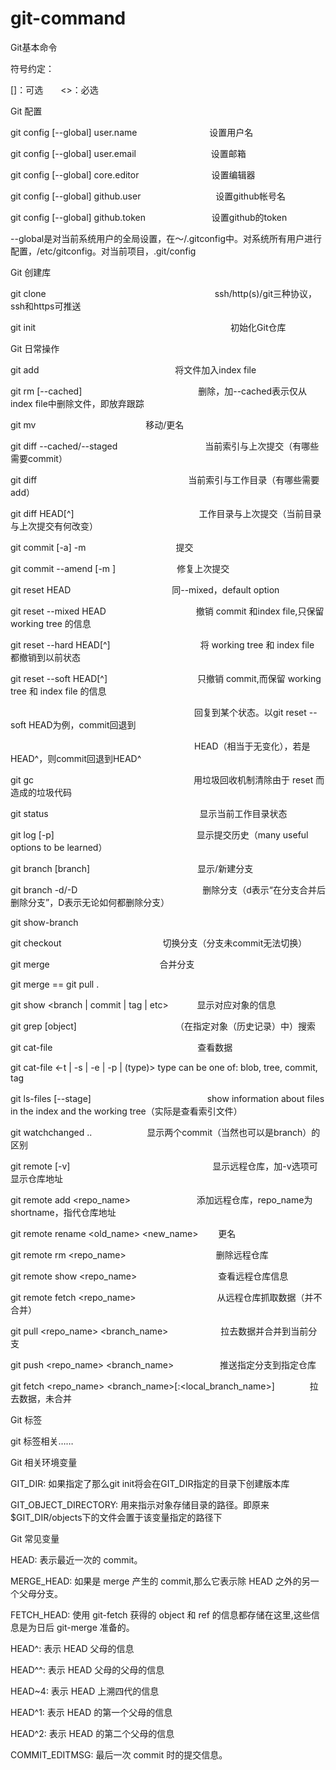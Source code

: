 git-command
===========

Git基本命令


符号约定：

[]：可选　　<>：必选

Git 配置

git config [--global] user.name <name>　　　　　　　　设置用户名

git config [--global] user.email <email>　　　　　　 　　设置邮箱

git config [--global] core.editor <editor>　　　　　　　　设置编辑器

git config [--global] github.user <user>　　　　　　 　　设置github帐号名

git config [--global] github.token <token>　　　　　　　 设置github的token

--global是对当前系统用户的全局设置，在～/.gitconfig中。对系统所有用户进行配置，/etc/gitconfig。对当前项目，.git/config

Git 创建库

git clone <url>　　　　　　　　　　　　　　　　　　　ssh/http(s)/git三种协议，ssh和https可推送

git init　　　　　　　　　　　　　　　　　　　　　　  初始化Git仓库

Git 日常操作

git add <file>　　　　　　　　　　　　　　　  将文件加入index file

git rm [--cached]　　　　　　　　　　　　　   删除，加--cached表示仅从index file中删除文件，即放弃跟踪

git mv <src> <dest>　　　　　　　　　　　　 移动/更名

git diff --cached/--staged　　　　　　　　　　当前索引与上次提交（有哪些需要commit）

git diff　　　　　　　　　　　　　　　　　     当前索引与工作目录（有哪些需要add）

git diff HEAD[^]　　　　　　　　　　　　　　 工作目录与上次提交（当前目录与上次提交有何改变）

git commit [-a] -m <msg>　　　　　　　　　　提交

git commit --amend [-m <msg>]　　　　　　　修复上次提交

git reset HEAD <file>　　　　　　　　　　　  同--mixed，default option

git reset --mixed HEAD　　　　　　　　　　  撤销 commit 和index file,只保留 working tree 的信息

git reset --hard HEAD[^]　　　　　　　　　　 将 working tree 和 index file 都撤销到以前状态

git reset --soft HEAD[^]　　　　　　　　　　  只撤销 commit,而保留 working tree 和 index file 的信息

　　　　　　　　　　　　　　　　　　　　　回复到某个状态。以git reset --soft HEAD为例，commit回退到

　　　　　　　　　　　　　　　　　　　　　HEAD（相当于无变化），若是HEAD^，则commit回退到HEAD^

git gc　　　　　　　　　　　　　　　　　　   用垃圾回收机制清除由于 reset 而造成的垃圾代码

git status　　　　　　　　　　　　　　　　　 显示当前工作目录状态

git log [-p]　　　　　　　　　　　　　　　　   显示提交历史（many useful options to be learned）

git branch [branch]　　　　　　　　　　　　   显示/新建分支

git branch -d/-D　　　　　　　　　　　　　　 删除分支（d表示“在分支合并后删除分支”，D表示无论如何都删除分支）

git show-branch

git checkout <branch>　　　　　　　　　　　 切换分支（分支未commit无法切换）

git merge <branch>　　　　　　　　　　　　  合并分支

git merge == git pull .

git show <branch | commit | tag | etc>　　　     显示对应对象的信息

git grep <rep> [object]　　　　　　　　　　　  （在指定对象（历史记录）中）搜索　　　　　　　　

git cat-file 　　　　　　　　　　　　　　　　   查看数据

git cat-file <-t | -s | -e | -p | (type)> <object>        type can be one of: blob, tree, commit, tag

git ls-files [--stage]　　　　　　　　　　　　　 show information about files in the index and the working tree（实际是查看索引文件）

git watchchanged <since>..<until>　　　　　　 显示两个commit（当然也可以是branch）的区别

git remote [-v]　　　　　　　　　　　　　　    　　显示远程仓库，加-v选项可显示仓库地址

git remote add <repo_name> <url>　　　　　  　　添加远程仓库，repo_name为shortname，指代仓库地址

git remote rename <old_name> <new_name>  　　更名

git remote rm <repo_name>　　　　　　　　　　  删除远程仓库

git remote show <repo_name>　　　　　　　　　 查看远程仓库信息

git remote fetch <repo_name>　　　　　　　　　  从远程仓库抓取数据（并不合并）

git pull <repo_name> <branch_name>　　　　　　拉去数据并合并到当前分支

git push <repo_name> <branch_name>　　　　　 推送指定分支到指定仓库

git fetch <repo_name> <branch_name>[:<local_branch_name>]　　　　拉去数据，未合并

Git 标签

git 标签相关……

Git 相关环境变量

GIT_DIR: 如果指定了那么git init将会在GIT_DIR指定的目录下创建版本库

GIT_OBJECT_DIRECTORY: 用来指示对象存储目录的路径。即原来$GIT_DIR/objects下的文件会置于该变量指定的路径下

Git 常见变量

HEAD: 表示最近一次的 commit。

MERGE_HEAD: 如果是 merge 产生的 commit,那么它表示除 HEAD 之外的另一个父母分支。

FETCH_HEAD: 使用 git-fetch 获得的 object 和 ref 的信息都存储在这里,这些信息是为日后 git-merge 准备的。

HEAD^: 表示 HEAD 父母的信息

HEAD^^: 表示 HEAD 父母的父母的信息

HEAD~4: 表示 HEAD 上溯四代的信息

HEAD^1: 表示 HEAD 的第一个父母的信息

HEAD^2: 表示 HEAD 的第二个父母的信息

COMMIT_EDITMSG: 最后一次 commit 时的提交信息。

